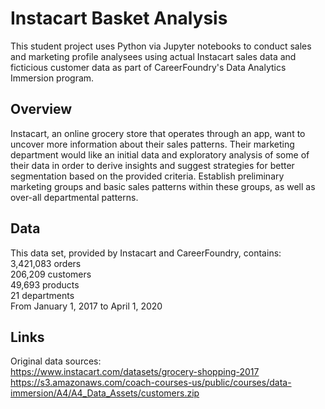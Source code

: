 # Instacart Basket Analysis
This student project uses Python via Jupyter notebooks to conduct sales and marketing profile analysees using actual Instacart sales data and ficticious customer data as part of CareerFoundry's Data Analytics Immersion program.
## Overview
Instacart, an online grocery store that operates through an app, want to uncover more information about their sales patterns. Their marketing department would like an initial data and exploratory analysis of some of their data in order to derive insights and suggest strategies for better segmentation based on the provided criteria. Establish preliminary marketing groups and basic sales patterns within these groups, as well as over-all departmental patterns.
## Data
This data set, provided by Instacart and CareerFoundry, contains:
</br>3,421,083 orders
</br>206,209 customers
</br>49,693 products
</br>21 departments
</br> From January 1, 2017 to April 1, 2020
## Links
Original data sources:
</br>https://www.instacart.com/datasets/grocery-shopping-2017
</br>https://s3.amazonaws.com/coach-courses-us/public/courses/data-immersion/A4/A4_Data_Assets/customers.zip
